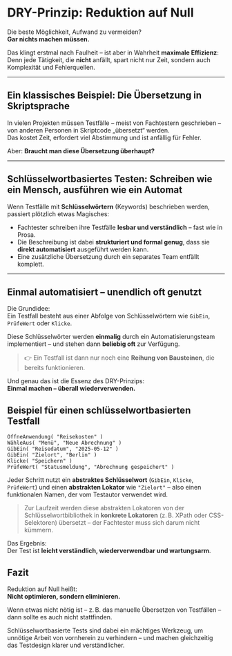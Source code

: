 # DRY-Prinzip: Reduktion auf Null

Die beste Möglichkeit, Aufwand zu vermeiden?  
**Gar nichts machen müssen.**

Das klingt erstmal nach Faulheit – ist aber in Wahrheit **maximale Effizienz**:  
Denn jede Tätigkeit, die **nicht** anfällt, spart nicht nur Zeit, sondern auch Komplexität und Fehlerquellen.

---

## Ein klassisches Beispiel: Die Übersetzung in Skriptsprache

In vielen Projekten müssen Testfälle – meist von Fachtestern geschrieben – von anderen Personen in Skriptcode „übersetzt“ werden.  
Das kostet Zeit, erfordert viel Abstimmung und ist anfällig für Fehler.

Aber: **Braucht man diese Übersetzung überhaupt?**

---

## Schlüsselwortbasiertes Testen: Schreiben wie ein Mensch, ausführen wie ein Automat

Wenn Testfälle mit **Schlüsselwörtern** (Keywords) beschrieben werden, passiert plötzlich etwas Magisches:

- Fachtester schreiben ihre Testfälle **lesbar und verständlich** – fast wie in Prosa.
- Die Beschreibung ist dabei **strukturiert und formal genug**, dass sie **direkt automatisiert** ausgeführt werden kann.
- Eine zusätzliche Übersetzung durch ein separates Team entfällt komplett.

---

## Einmal automatisiert – unendlich oft genutzt

Die Grundidee:  
Ein Testfall besteht aus einer Abfolge von Schlüsselwörtern wie `GibEin`, `PrüfeWert` oder `Klicke`.

Diese Schlüsselwörter werden **einmalig** durch ein Automatisierungsteam implementiert – und stehen dann **beliebig oft** zur Verfügung.

> 👉 Ein Testfall ist dann nur noch eine **Reihung von Bausteinen**, die bereits funktionieren.

Und genau das ist die Essenz des DRY-Prinzips:  
**Einmal machen – überall wiederverwenden.**

## Beispiel für einen schlüsselwortbasierten Testfall

```
ÖffneAnwendung( "Reisekosten" )
WähleAus( "Menü", "Neue Abrechnung" ) 
GibEin( "Reisedatum", "2025-05-12" ) 
GibEin( "Zielort", "Berlin" ) 
Klicke( "Speichern" )
PrüfeWert( "Statusmeldung", "Abrechnung gespeichert" )
```

Jeder Schritt nutzt ein **abstraktes Schlüsselwort** (`GibEin`, `Klicke`, `PrüfeWert`) und einen **abstrakten Lokator** wie `"Zielort"` – also einen funktionalen Namen, der vom Testautor verwendet wird.

> Zur Laufzeit werden diese abstrakten Lokatoren von der Schlüsselwortbibliothek in **konkrete Lokatoren** (z. B. XPath oder CSS-Selektoren) übersetzt – der Fachtester muss sich darum nicht kümmern.

Das Ergebnis:  
Der Test ist **leicht verständlich, wiederverwendbar und wartungsarm**.
## Fazit

Reduktion auf Null heißt:  
**Nicht optimieren, sondern eliminieren.**

Wenn etwas nicht nötig ist – z. B. das manuelle Übersetzen von Testfällen – dann sollte es auch nicht stattfinden.

Schlüsselwortbasierte Tests sind dabei ein mächtiges Werkzeug, um unnötige Arbeit von vornherein zu verhindern – und machen gleichzeitig das Testdesign klarer und verständlicher.

